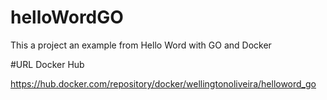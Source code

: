 # helloWordGO
This a project an example from Hello Word with GO and Docker

#URL Docker Hub

https://hub.docker.com/repository/docker/wellingtonoliveira/helloword_go

